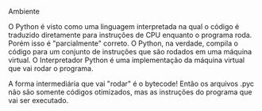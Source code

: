 Ambiente

O Python é visto como uma linguagem interpretada na qual o código é traduzido diretamente para instruções de CPU enquanto o programa roda. Porém isso é "parcialmente" correto. O Python, na verdade, compila o código para um conjunto de instruções que são rodados em uma máquina virtual. O Interpretador Python é uma implementação da máquina virtual que vai rodar o programa.

A forma intermediária que vai "rodar" é o bytecode! 
Então os arquivos .pyc não são somente códigos otimizados, mas as instruções do programa que vai ser executado. 


